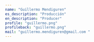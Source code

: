 ```yaml
---
name: "Guillermo Mendiguren"
es_description: "Producción"
en_description: "Producer"
profile: "guillermo.png"
profileback: "guillermo.png"
mail: "guillermo.mendiguren@gmail.com "
---
```

